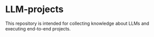 # LLM-projects
This repository is intended for collecting knowledge about LLMs and executing end-to-end projects.
